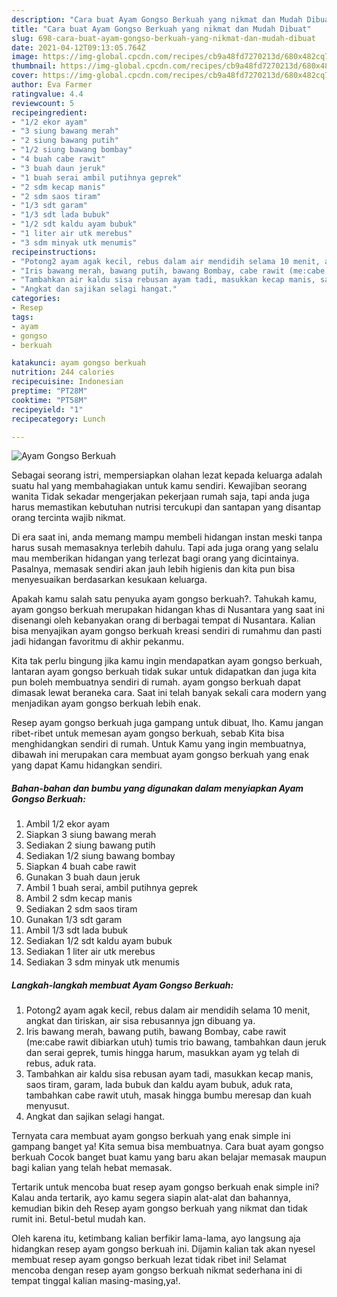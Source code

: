 ```yaml
---
description: "Cara buat Ayam Gongso Berkuah yang nikmat dan Mudah Dibuat"
title: "Cara buat Ayam Gongso Berkuah yang nikmat dan Mudah Dibuat"
slug: 698-cara-buat-ayam-gongso-berkuah-yang-nikmat-dan-mudah-dibuat
date: 2021-04-12T09:13:05.764Z
image: https://img-global.cpcdn.com/recipes/cb9a48fd7270213d/680x482cq70/ayam-gongso-berkuah-foto-resep-utama.jpg
thumbnail: https://img-global.cpcdn.com/recipes/cb9a48fd7270213d/680x482cq70/ayam-gongso-berkuah-foto-resep-utama.jpg
cover: https://img-global.cpcdn.com/recipes/cb9a48fd7270213d/680x482cq70/ayam-gongso-berkuah-foto-resep-utama.jpg
author: Eva Farmer
ratingvalue: 4.4
reviewcount: 5
recipeingredient:
- "1/2 ekor ayam"
- "3 siung bawang merah"
- "2 siung bawang putih"
- "1/2 siung bawang bombay"
- "4 buah cabe rawit"
- "3 buah daun jeruk"
- "1 buah serai ambil putihnya geprek"
- "2 sdm kecap manis"
- "2 sdm saos tiram"
- "1/3 sdt garam"
- "1/3 sdt lada bubuk"
- "1/2 sdt kaldu ayam bubuk"
- "1 liter air utk merebus"
- "3 sdm minyak utk menumis"
recipeinstructions:
- "Potong2 ayam agak kecil, rebus dalam air mendidih selama 10 menit, angkat dan tiriskan, air sisa rebusannya jgn dibuang ya."
- "Iris bawang merah, bawang putih, bawang Bombay, cabe rawit (me:cabe rawit dibiarkan utuh) tumis trio bawang, tambahkan daun jeruk dan serai geprek, tumis hingga harum, masukkan ayam yg telah di rebus, aduk rata."
- "Tambahkan air kaldu sisa rebusan ayam tadi, masukkan kecap manis, saos tiram, garam, lada bubuk dan kaldu ayam bubuk, aduk rata, tambahkan cabe rawit utuh, masak hingga bumbu meresap dan kuah menyusut."
- "Angkat dan sajikan selagi hangat."
categories:
- Resep
tags:
- ayam
- gongso
- berkuah

katakunci: ayam gongso berkuah 
nutrition: 244 calories
recipecuisine: Indonesian
preptime: "PT28M"
cooktime: "PT58M"
recipeyield: "1"
recipecategory: Lunch

---
```



![Ayam Gongso Berkuah](https://img-global.cpcdn.com/recipes/cb9a48fd7270213d/680x482cq70/ayam-gongso-berkuah-foto-resep-utama.jpg)

Sebagai seorang istri, mempersiapkan olahan lezat kepada keluarga adalah suatu hal yang membahagiakan untuk kamu sendiri. Kewajiban seorang  wanita Tidak sekadar mengerjakan pekerjaan rumah saja, tapi anda juga harus memastikan kebutuhan nutrisi tercukupi dan santapan yang disantap orang tercinta wajib nikmat.

Di era  saat ini, anda memang mampu membeli hidangan instan meski tanpa harus susah memasaknya terlebih dahulu. Tapi ada juga orang yang selalu mau memberikan hidangan yang terlezat bagi orang yang dicintainya. Pasalnya, memasak sendiri akan jauh lebih higienis dan kita pun bisa menyesuaikan berdasarkan kesukaan keluarga. 



Apakah kamu salah satu penyuka ayam gongso berkuah?. Tahukah kamu, ayam gongso berkuah merupakan hidangan khas di Nusantara yang saat ini disenangi oleh kebanyakan orang di berbagai tempat di Nusantara. Kalian bisa menyajikan ayam gongso berkuah kreasi sendiri di rumahmu dan pasti jadi hidangan favoritmu di akhir pekanmu.

Kita tak perlu bingung jika kamu ingin mendapatkan ayam gongso berkuah, lantaran ayam gongso berkuah tidak sukar untuk didapatkan dan juga kita pun boleh membuatnya sendiri di rumah. ayam gongso berkuah dapat dimasak lewat beraneka cara. Saat ini telah banyak sekali cara modern yang menjadikan ayam gongso berkuah lebih enak.

Resep ayam gongso berkuah juga gampang untuk dibuat, lho. Kamu jangan ribet-ribet untuk memesan ayam gongso berkuah, sebab Kita bisa menghidangkan sendiri di rumah. Untuk Kamu yang ingin membuatnya, dibawah ini merupakan cara membuat ayam gongso berkuah yang enak yang dapat Kamu hidangkan sendiri.

<!--inarticleads1-->

##### Bahan-bahan dan bumbu yang digunakan dalam menyiapkan Ayam Gongso Berkuah:

1. Ambil 1/2 ekor ayam
1. Siapkan 3 siung bawang merah
1. Sediakan 2 siung bawang putih
1. Sediakan 1/2 siung bawang bombay
1. Siapkan 4 buah cabe rawit
1. Gunakan 3 buah daun jeruk
1. Ambil 1 buah serai, ambil putihnya geprek
1. Ambil 2 sdm kecap manis
1. Sediakan 2 sdm saos tiram
1. Gunakan 1/3 sdt garam
1. Ambil 1/3 sdt lada bubuk
1. Sediakan 1/2 sdt kaldu ayam bubuk
1. Sediakan 1 liter air utk merebus
1. Sediakan 3 sdm minyak utk menumis




<!--inarticleads2-->

##### Langkah-langkah membuat Ayam Gongso Berkuah:

1. Potong2 ayam agak kecil, rebus dalam air mendidih selama 10 menit, angkat dan tiriskan, air sisa rebusannya jgn dibuang ya.
1. Iris bawang merah, bawang putih, bawang Bombay, cabe rawit (me:cabe rawit dibiarkan utuh) tumis trio bawang, tambahkan daun jeruk dan serai geprek, tumis hingga harum, masukkan ayam yg telah di rebus, aduk rata.
1. Tambahkan air kaldu sisa rebusan ayam tadi, masukkan kecap manis, saos tiram, garam, lada bubuk dan kaldu ayam bubuk, aduk rata, tambahkan cabe rawit utuh, masak hingga bumbu meresap dan kuah menyusut.
1. Angkat dan sajikan selagi hangat.




Ternyata cara membuat ayam gongso berkuah yang enak simple ini gampang banget ya! Kita semua bisa membuatnya. Cara buat ayam gongso berkuah Cocok banget buat kamu yang baru akan belajar memasak maupun bagi kalian yang telah hebat memasak.

Tertarik untuk mencoba buat resep ayam gongso berkuah enak simple ini? Kalau anda tertarik, ayo kamu segera siapin alat-alat dan bahannya, kemudian bikin deh Resep ayam gongso berkuah yang nikmat dan tidak rumit ini. Betul-betul mudah kan. 

Oleh karena itu, ketimbang kalian berfikir lama-lama, ayo langsung aja hidangkan resep ayam gongso berkuah ini. Dijamin kalian tak akan nyesel membuat resep ayam gongso berkuah lezat tidak ribet ini! Selamat mencoba dengan resep ayam gongso berkuah nikmat sederhana ini di tempat tinggal kalian masing-masing,ya!.

